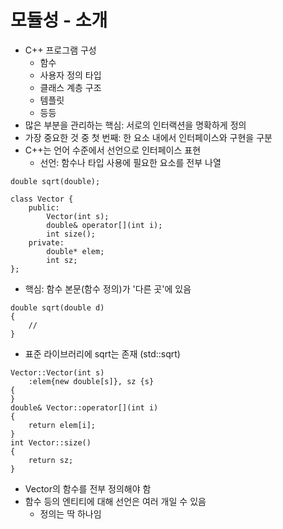 # 모듈성 - 소개
- C++ 프로그램 구성
    - 함수
    - 사용자 정의 타입
    - 클래스 계층 구조
    - 템플릿
    - 등등
- 많은 부분을 관리하는 핵심: 서로의 인터랙션을 명확하게 정의
- 가장 중요한 것 중 첫 번째: 한 요소 내에서 인터페이스와 구현을 구분
- C++는 언어 수준에서 선언으로 인터페이스 표현
    - 선언: 함수나 타입 사용에 필요한 요소를 전부 나열
```
double sqrt(double);

class Vector {
    public:
        Vector(int s);
        double& operator[](int i);
        int size();
    private:
        double* elem;
        int sz;
};
```
- 핵심: 함수 본문(함수 정의)가 '다른 곳'에 있음
```
double sqrt(double d)
{
    // 
}
```
- 표준 라이브러리에 sqrt는 존재 (std::sqrt)
```
Vector::Vector(int s)
    :elem{new double[s]}, sz {s}
{    
}
double& Vector::operator[](int i)
{
    return elem[i];
}
int Vector::size()
{
    return sz;
}
```
- Vector의 함수를 전부 정의해야 함
- 함수 등의 엔티티에 대해 선언은 여러 개일 수 있음
    - 정의는 딱 하나임